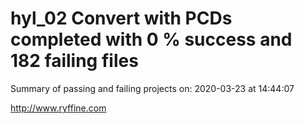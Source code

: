 # hyl_02 Convert with PCDs completed with 0 % success and 182 failing files

Summary of passing and failing projects on: 2020-03-23 at 14:44:07

http://www.ryffine.com
